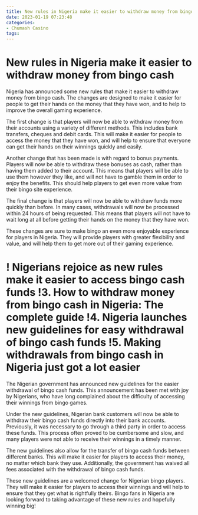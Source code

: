 ```yaml
---
title: New rules in Nigeria make it easier to withdraw money from bingo cash
date: 2023-01-19 07:23:48
categories:
- Chumash Casino
tags:
---
```



#  New rules in Nigeria make it easier to withdraw money from bingo cash

Nigeria has announced some new rules that make it easier to withdraw money from bingo cash. The changes are designed to make it easier for people to get their hands on the money that they have won, and to help to improve the overall gaming experience.

The first change is that players will now be able to withdraw money from their accounts using a variety of different methods. This includes bank transfers, cheques and debit cards. This will make it easier for people to access the money that they have won, and will help to ensure that everyone can get their hands on their winnings quickly and easily.

Another change that has been made is with regard to bonus payments. Players will now be able to withdraw these bonuses as cash, rather than having them added to their account. This means that players will be able to use them however they like, and will not have to gamble them in order to enjoy the benefits. This should help players to get even more value from their bingo site experience.

The final change is that players will now be able to withdraw funds more quickly than before. In many cases, withdrawals will now be processed within 24 hours of being requested. This means that players will not have to wait long at all before getting their hands on the money that they have won.

These changes are sure to make bingo an even more enjoyable experience for players in Nigeria. They will provide players with greater flexibility and value, and will help them to get more out of their gaming experience.

# ! Nigerians rejoice as new rules make it easier to access bingo cash funds !3. How to withdraw money from bingo cash in Nigeria: The complete guide !4. Nigeria launches new guidelines for easy withdrawal of bingo cash funds !5. Making withdrawals from bingo cash in Nigeria just got a lot easier

The Nigerian government has announced new guidelines for the easier withdrawal of bingo cash funds. This announcement has been met with joy by Nigerians, who have long complained about the difficulty of accessing their winnings from bingo games.

Under the new guidelines, Nigerian bank customers will now be able to withdraw their bingo cash funds directly into their bank accounts. Previously, it was necessary to go through a third party in order to access these funds. This process often proved to be cumbersome and slow, and many players were not able to receive their winnings in a timely manner.

The new guidelines also allow for the transfer of bingo cash funds between different banks. This will make it easier for players to access their money, no matter which bank they use. Additionally, the government has waived all fees associated with the withdrawal of bingo cash funds.

These new guidelines are a welcomed change for Nigerian bingo players. They will make it easier for players to access their winnings and will help to ensure that they get what is rightfully theirs. Bingo fans in Nigeria are looking forward to taking advantage of these new rules and hopefully winning big!